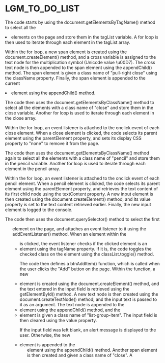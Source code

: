 # LGM_TO_DO_LIST
The code starts by using the document.getElementsByTagName() method to select all the <li> elements on the page and store them in the tagList variable. A for loop is then used to iterate through each element in the tagList array.

Within the for loop, a new span element is created using the document.createElement() method, and a cross variable is assigned to the text node for the multiplication symbol (Unicode value \u00D7). The cross text node is then appended to the span element using the appendChild() method. The span element is given a class name of "pull-right close" using the className property. Finally, the span element is appended to the current <li> element using the appendChild() method.

The code then uses the document.getElementsByClassName() method to select all the elements with a class name of "close" and store them in the close variable. Another for loop is used to iterate through each element in the close array.

Within the for loop, an event listener is attached to the onclick event of each close element. When a close element is clicked, the code selects its parent element using the parentElement property, and sets its display CSS property to "none" to remove it from the page.

The code then uses the document.getElementsByClassName() method again to select all the elements with a class name of "pencil" and store them in the pencil variable. Another for loop is used to iterate through each element in the pencil array.

Within the for loop, an event listener is attached to the onclick event of each pencil element. When a pencil element is clicked, the code selects its parent element using the parentElement property, and retrieves the text content of its first child node using the textContent property. A new input element is then created using the document.createElement() method, and its value property is set to the text content retrieved earlier. Finally, the new input element is logged to the console.

The code then uses the document.querySelector() method to select the first <ul> element on the page, and attaches an event listener to it using the addEventListener() method. When an element within the <ul> is clicked, the event listener checks if the clicked element is an <li> element using the tagName property. If it is, the code toggles the checked class on the element using the classList.toggle() method.

The code then defines a btnAddItem() function, which is called when the user clicks the "Add" button on the page. Within the function, a new <li> element is created using the document.createElement() method, and the text entered in the input field is retrieved using the getElementById() method. A new text node is then created using the document.createTextNode() method, and the input text is passed to it as an argument. The text node is appended to the <li> element using the appendChild() method, and the <li> element is given a class name of "list-group-item". The input field is then cleared using the value property.

If the input field was left blank, an alert message is displayed to the user. Otherwise, the new <li> element is appended to the <ul> element using the appendChild() method. Another span element is then created and given a class name of "close". A

